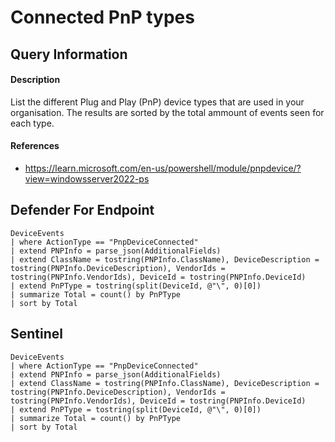 # Connected PnP types

## Query Information

#### Description
List the different Plug and Play (PnP) device types that are used in your organisation. The results are sorted by the total ammount of events seen for each type.

#### References
- https://learn.microsoft.com/en-us/powershell/module/pnpdevice/?view=windowsserver2022-ps

## Defender For Endpoint
```KQL
DeviceEvents
| where ActionType == "PnpDeviceConnected"
| extend PNPInfo = parse_json(AdditionalFields)
| extend ClassName = tostring(PNPInfo.ClassName), DeviceDescription = tostring(PNPInfo.DeviceDescription), VendorIds = tostring(PNPInfo.VendorIds), DeviceId = tostring(PNPInfo.DeviceId)
| extend PnPType = tostring(split(DeviceId, @"\", 0)[0])
| summarize Total = count() by PnPType
| sort by Total
```
## Sentinel
```KQL
DeviceEvents
| where ActionType == "PnpDeviceConnected"
| extend PNPInfo = parse_json(AdditionalFields)
| extend ClassName = tostring(PNPInfo.ClassName), DeviceDescription = tostring(PNPInfo.DeviceDescription), VendorIds = tostring(PNPInfo.VendorIds), DeviceId = tostring(PNPInfo.DeviceId)
| extend PnPType = tostring(split(DeviceId, @"\", 0)[0])
| summarize Total = count() by PnPType
| sort by Total
```